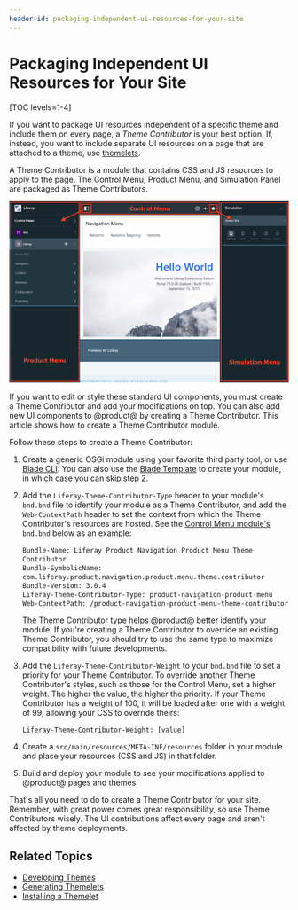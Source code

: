 ```yaml
---
header-id: packaging-independent-ui-resources-for-your-site
---
```


# Packaging Independent UI Resources for Your Site

[TOC levels=1-4]

If you want to package UI resources independent of a specific theme and include 
them on every page, a *Theme Contributor* is your best option. If, instead, you 
want to include separate UI resources on a page that are attached to a theme, 
use 
[themelets](/docs/7-2/reference/-/knowledge_base/r/creating-themelets-with-the-themes-generator).

A Theme Contributor is a module that contains CSS and JS resources to apply to 
the page. The Control Menu, Product Menu, and Simulation Panel are packaged as 
Theme Contributors. 

![Figure 1: The Control Menu, Product Menu, and Simulation Panel are packaged as Theme Contributor modules.](../../../../images/theme-contributor-menus-diagram.png)

If you want to edit or style these standard UI components, you must create a 
Theme Contributor and add your modifications on top. You can also add new UI 
components to @product@ by creating a Theme Contributor. This article shows how 
to create a Theme Contributor module. 

Follow these steps to create a Theme Contributor:

1.  Create a generic OSGi module using your favorite third party tool, or use 
    [Blade CLI](/docs/7-2/reference/-/knowledge_base/r/blade-cli). You can 
    also use the 
    [Blade Template](/docs/7-2/reference/-/knowledge_base/r/theme-contributor-template) 
    to create your module, in which case you can skip step 2. 

2.  Add the `Liferay-Theme-Contributor-Type` header to your module's `bnd.bnd` 
    file to identify your module as a Theme Contributor, and add the 
    `Web-ContextPath` header to set the context from which the Theme 
    Contributor's resources are hosted. See the 
    [Control Menu module's](https://search.maven.org/search?q=a:com.liferay.product.navigation.control.menu.theme.contributor) 
    `bnd.bnd` below as an example:

    ```properties
    Bundle-Name: Liferay Product Navigation Product Menu Theme Contributor
    Bundle-SymbolicName: com.liferay.product.navigation.product.menu.theme.contributor
    Bundle-Version: 3.0.4
    Liferay-Theme-Contributor-Type: product-navigation-product-menu
    Web-ContextPath: /product-navigation-product-menu-theme-contributor
    ```

    The Theme Contributor type helps @product@ better identify your module. If 
    you're creating a Theme Contributor to override an existing Theme 
    Contributor, you should try to use the same type to maximize compatibility 
    with future developments. 

3.  Add the `Liferay-Theme-Contributor-Weight` to your `bnd.bnd` file to set a 
    priority for your Theme Contributor. To override another Theme Contributor's 
    styles, such as those for the Control Menu, set a higher weight. The higher 
    the value, the higher the priority. If your Theme Contributor has a weight 
    of 100, it will be loaded after one with a weight of 99, allowing your CSS 
    to override theirs:

    ```properties
    Liferay-Theme-Contributor-Weight: [value]
    ```

4.  Create a `src/main/resources/META-INF/resources` folder in your module and 
    place your resources (CSS and JS) in that folder.

5.  Build and deploy your module to see your modifications applied to @product@ 
    pages and themes.

That's all you need to do to create a Theme Contributor for your site. Remember, 
with great power comes great responsibility, so use Theme Contributors wisely. 
The UI contributions affect every page and aren't affected by theme deployments. 

## Related Topics

- [Developing Themes](/docs/7-2/frameworks/-/knowledge_base/f/developing-themes)
- [Generating Themelets](/docs/7-2/reference/-/knowledge_base/r/creating-themelets-with-the-themes-generator)
- [Installing a Themelet](/docs/7-2/frameworks/-/knowledge_base/f/installing-a-themelet-in-your-theme)
